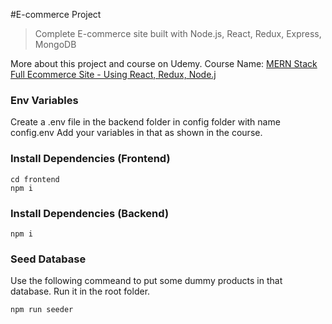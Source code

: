 #E-commerce Project

> Complete E-commerce site built with Node.js, React, Redux, Express, MongoDB

More about this project and course on Udemy. Course Name: [MERN Stack Full Ecommerce Site - Using React, Redux, Node.j](https://www.udemy.com/course/3678044)

### Env Variables

Create a .env file in the backend folder in config folder with name config.env
Add your variables in that as shown in the course.

### Install Dependencies (Frontend)

```
cd frontend
npm i
```

### Install Dependencies (Backend)

```
npm i
```

### Seed Database

Use the following commeand to put some dummy products in that database.
Run it in the root folder.

```
npm run seeder
